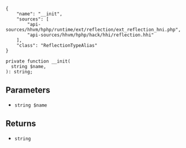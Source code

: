 ``` yamlmeta
{
    "name": "__init",
    "sources": [
        "api-sources/hhvm/hphp/runtime/ext/reflection/ext_reflection_hni.php",
        "api-sources/hhvm/hphp/hack/hhi/reflection.hhi"
    ],
    "class": "ReflectionTypeAlias"
}
```




``` Hack
private function __init(
  string $name,
): string;
```




## Parameters




+ ` string $name `




## Returns




* ` string `
<!-- HHAPIDOC -->
